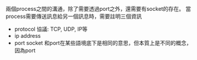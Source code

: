 兩個process之間的溝通，除了需要透過port之外，還需要有socket的存在。
當process需要傳送訊息給另一個訊息時，需要註明三個資訊
- protocol 協議: TCP, UDP, IP等
- ip address
- port
socket 和port在某些語境底下是相同的意思，但本質上是不同的概念，因為port